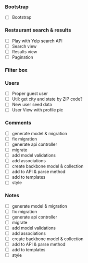 ### Bootstrap
- [ ] Bootstrap

### Restaurant search & results
- [ ] Play with Yelp search API
- [ ] Search view
- [ ] Results view
- [ ] Pagination

### Filter box

### Users
- [ ] Proper guest user
- [ ] Util: get city and state by ZIP code?
- [ ] New user seed data
- [ ] User View with profile pic

### Comments
 - [ ] generate model & migration
 - [ ] fix migration
 - [ ] generate api controller
 - [ ] migrate
 - [ ] add model validations
 - [ ] add associations
 - [ ] create backbone model & collection
 - [ ] add to API & parse method
 - [ ] add to templates
 - [ ] style

### Notes
- [ ] generate model & migration
- [ ] fix migration
- [ ] generate api controller
- [ ] migrate
- [ ] add model validations
- [ ] add associations
- [ ] create backbone model & collection
- [ ] add to API & parse method
- [ ] add to templates
- [ ] style
